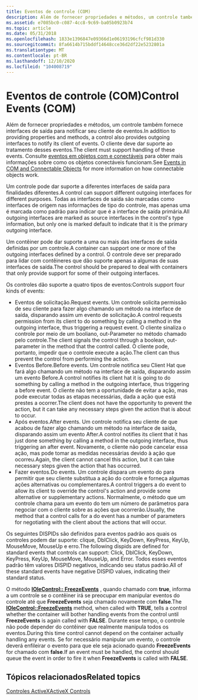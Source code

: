```yaml
---
title: Eventos de controle (COM)
description: Além de fornecer propriedades e métodos, um controle também fornece interfaces de saída para notificar seu cliente de eventos.
ms.assetid: e7085bc0-c087-4cc8-9c69-ba05b0923b74
ms.topic: article
ms.date: 05/31/2018
ms.openlocfilehash: 1833e1396847e09366d1e06193196cfcf981d330
ms.sourcegitcommit: 8fa6614b715bddf14648cce36d2df22e5232801a
ms.translationtype: MT
ms.contentlocale: pt-BR
ms.lasthandoff: 12/10/2020
ms.locfileid: "104008719"
---
```

# <a name="control-events-com"></a><span data-ttu-id="c81da-103">Eventos de controle (COM)</span><span class="sxs-lookup"><span data-stu-id="c81da-103">Control Events (COM)</span></span>

<span data-ttu-id="c81da-104">Além de fornecer propriedades e métodos, um controle também fornece interfaces de saída para notificar seu cliente de eventos.</span><span class="sxs-lookup"><span data-stu-id="c81da-104">In addition to providing properties and methods, a control also provides outgoing interfaces to notify its client of events.</span></span> <span data-ttu-id="c81da-105">O cliente deve dar suporte ao tratamento desses eventos.</span><span class="sxs-lookup"><span data-stu-id="c81da-105">The client must support handling of these events.</span></span> <span data-ttu-id="c81da-106">Consulte [eventos em objetos com e conectáveis](events-in-com-and-connectable-objects.md) para obter mais informações sobre como os objetos conectáveis funcionam.</span><span class="sxs-lookup"><span data-stu-id="c81da-106">See [Events in COM and Connectable Objects](events-in-com-and-connectable-objects.md) for more information on how connectable objects work.</span></span>

<span data-ttu-id="c81da-107">Um controle pode dar suporte a diferentes interfaces de saída para finalidades diferentes.</span><span class="sxs-lookup"><span data-stu-id="c81da-107">A control can support different outgoing interfaces for different purposes.</span></span> <span data-ttu-id="c81da-108">Todas as interfaces de saída são marcadas como interfaces de origem nas informações de tipo do controle, mas apenas uma é marcada como padrão para indicar que é a interface de saída primária.</span><span class="sxs-lookup"><span data-stu-id="c81da-108">All outgoing interfaces are marked as source interfaces in the control's type information, but only one is marked default to indicate that it is the primary outgoing interface.</span></span>

<span data-ttu-id="c81da-109">Um contêiner pode dar suporte a uma ou mais das interfaces de saída definidas por um controle.</span><span class="sxs-lookup"><span data-stu-id="c81da-109">A container can support one or more of the outgoing interfaces defined by a control.</span></span> <span data-ttu-id="c81da-110">O controle deve ser preparado para lidar com contêineres que dão suporte apenas a algumas de suas interfaces de saída.</span><span class="sxs-lookup"><span data-stu-id="c81da-110">The control should be prepared to deal with containers that only provide support for some of their outgoing interfaces.</span></span>

<span data-ttu-id="c81da-111">Os controles dão suporte a quatro tipos de eventos:</span><span class="sxs-lookup"><span data-stu-id="c81da-111">Controls support four kinds of events:</span></span>

-   <span data-ttu-id="c81da-112">Eventos de solicitação.</span><span class="sxs-lookup"><span data-stu-id="c81da-112">Request events.</span></span> <span data-ttu-id="c81da-113">Um controle solicita permissão de seu cliente para fazer algo chamando um método na interface de saída, disparando assim um evento de solicitação.</span><span class="sxs-lookup"><span data-stu-id="c81da-113">A control requests permission from its client to do something by calling a method in the outgoing interface, thus triggering a request event.</span></span> <span data-ttu-id="c81da-114">O cliente sinaliza o controle por meio de um booliano, out-Parameter no método chamado pelo controle.</span><span class="sxs-lookup"><span data-stu-id="c81da-114">The client signals the control through a boolean, out-parameter in the method that the control called.</span></span> <span data-ttu-id="c81da-115">O cliente pode, portanto, impedir que o controle execute a ação.</span><span class="sxs-lookup"><span data-stu-id="c81da-115">The client can thus prevent the control from performing the action.</span></span>
-   <span data-ttu-id="c81da-116">Eventos Before.</span><span class="sxs-lookup"><span data-stu-id="c81da-116">Before events.</span></span> <span data-ttu-id="c81da-117">Um controle notifica seu Client Hat que fará algo chamando um método na interface de saída, disparando assim um evento Before.</span><span class="sxs-lookup"><span data-stu-id="c81da-117">A control notifies its client hat it is going to do something by calling a method in the outgoing interface, thus triggering a before event.</span></span> <span data-ttu-id="c81da-118">O cliente não tem a oportunidade de evitar a ação, mas pode executar todas as etapas necessárias, dada a ação que está prestes a ocorrer.</span><span class="sxs-lookup"><span data-stu-id="c81da-118">The client does not have the opportunity to prevent the action, but it can take any necessary steps given the action that is about to occur.</span></span>
-   <span data-ttu-id="c81da-119">Após eventos.</span><span class="sxs-lookup"><span data-stu-id="c81da-119">After events.</span></span> <span data-ttu-id="c81da-120">Um controle notifica seu cliente de que acabou de fazer algo chamando um método na interface de saída, disparando assim um evento After.</span><span class="sxs-lookup"><span data-stu-id="c81da-120">A control notifies its client that it has just done something by calling a method in the outgoing interface, thus triggering an after event.</span></span> <span data-ttu-id="c81da-121">Novamente, o cliente não pode cancelar essa ação, mas pode tomar as medidas necessárias devido à ação que ocorreu.</span><span class="sxs-lookup"><span data-stu-id="c81da-121">Again, the client cannot cancel this action, but it can take necessary steps given the action that has occurred.</span></span>
-   <span data-ttu-id="c81da-122">Fazer eventos.</span><span class="sxs-lookup"><span data-stu-id="c81da-122">Do events.</span></span> <span data-ttu-id="c81da-123">Um controle dispara um evento do para permitir que seu cliente substitua a ação do controle e forneça algumas ações alternativas ou complementares.</span><span class="sxs-lookup"><span data-stu-id="c81da-123">A control triggers a do event to allow its client to override the control's action and provide some alternative or supplementary actions.</span></span> <span data-ttu-id="c81da-124">Normalmente, o método que um controle chama para um evento do tem um número de parâmetros para negociar com o cliente sobre as ações que ocorrerão.</span><span class="sxs-lookup"><span data-stu-id="c81da-124">Usually, the method that a control calls for a do event has a number of parameters for negotiating with the client about the actions that will occur.</span></span>

<span data-ttu-id="c81da-125">Os seguintes DISPIDs são definidos para eventos padrão aos quais os controles podem dar suporte: clique, DblClick, KeyDown, KeyPress, KeyUp, MouseMove, MouseUp e erro.</span><span class="sxs-lookup"><span data-stu-id="c81da-125">The following dispids are defined for standard events that controls can support: Click, DblClick, KeyDown, KeyPress, KeyUp, MouseMove, MouseUp, and Error.</span></span> <span data-ttu-id="c81da-126">Todos esses eventos padrão têm valores DISPID negativos, indicando seu status padrão.</span><span class="sxs-lookup"><span data-stu-id="c81da-126">All of these standard events have negative DISPID values, indicating their standard status.</span></span>

<span data-ttu-id="c81da-127">O método [**IOleControl:: FreezeEvents**](/windows/desktop/api/OCIdl/nf-ocidl-iolecontrol-freezeevents) , quando chamado com **true**, informa a um controle se o contêiner irá se preocupar em manipular eventos do controle até que **FreezeEvents** seja chamado novamente com **false**.</span><span class="sxs-lookup"><span data-stu-id="c81da-127">The [**IOleControl::FreezeEvents**](/windows/desktop/api/OCIdl/nf-ocidl-iolecontrol-freezeevents) method, when called with **TRUE**, tells a control whether the container will bother handling events from the control until **FreezeEvents** is again called with **FALSE**.</span></span> <span data-ttu-id="c81da-128">Durante esse tempo, o controle não pode depender do contêiner que realmente manipula todos os eventos.</span><span class="sxs-lookup"><span data-stu-id="c81da-128">During this time control cannot depend on the container actually handling any events.</span></span> <span data-ttu-id="c81da-129">Se for necessário manipular um evento, o controle deverá enfileirar o evento para que ele seja acionado quando **FreezeEvents** for chamado com **false**.</span><span class="sxs-lookup"><span data-stu-id="c81da-129">If an event must be handled, the control should queue the event in order to fire it when **FreezeEvents** is called with **FALSE**.</span></span>

## <a name="related-topics"></a><span data-ttu-id="c81da-130">Tópicos relacionados</span><span class="sxs-lookup"><span data-stu-id="c81da-130">Related topics</span></span>

<dl> <dt>

[<span data-ttu-id="c81da-131">Controles ActiveX</span><span class="sxs-lookup"><span data-stu-id="c81da-131">ActiveX Controls</span></span>](activex-controls.md)
</dt> </dl>

 

 




